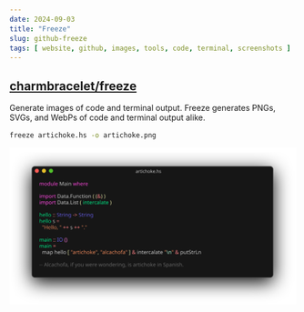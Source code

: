 ```yaml
---
date: 2024-09-03
title: "Freeze"
slug: github-freeze
tags: [ website, github, images, tools, code, terminal, screenshots ]
---
```


## [charmbracelet/freeze][1]

Generate images of code and terminal output. Freeze generates PNGs, SVGs, and WebPs of code and terminal output alike.

```bash
freeze artichoke.hs -o artichoke.png
```

![Freeze Code Output][2]

  [1]: https://github.com/charmbracelet/freeze
  [2]: https://github.com/charmbracelet/freeze/raw/main/test/golden/svg/shadow.svg
